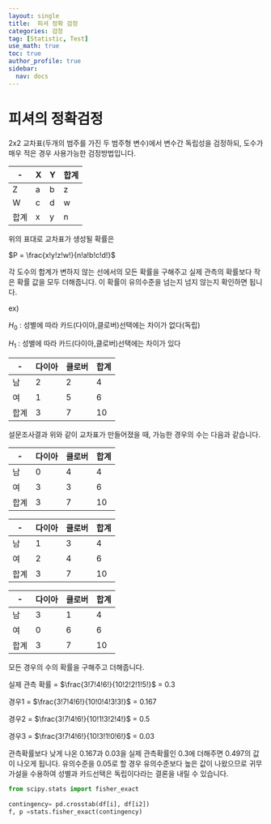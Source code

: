```yaml
---
layout: single
title:  피셔 정확 검정
categories: 검정
tag: [Statistic, Test]
use_math: true
toc: true
author_profile: true
sidebar:
  nav: docs
---
```


# 피셔의 정확검정

2x2 교차표(두개의 범주를 가진 두 범주형 변수)에서 변수간 독립성을 검정하되, 도수가 매우 적은 경우 사용가능한 검정방법입니다.

|-|X|Y|합계|
|-|-|-|-|
|Z|a|b|z|
|W|c|d|w|
|합계|x|y|n|

위의 표대로 교차표가 생성될 확률은

$P = \frac{x!y!z!w!}{n!a!b!c!d!}$

각 도수의 합계가 변하지 않는 선에서의 모든 확률을 구해주고 실제 관측의 확률보다 작은 확률 값을 모두 더해줍니다. 이 확률이 유의수준을 넘는지 넘지 않는지 확인하면 됩니다.

ex)

$H_{0}$ : 성별에 따라 카드(다이아,클로버)선택에는 차이가 없다(독립)

$H_{1}$ : 성별에 따라 카드(다이아,클로버)선택에는 차이가 있다

|-|다이아|클로버|합계|
|-|-|-|-|
|남|2|2|4|
|여|1|5|6|
|합계|3|7|10|

설문조사결과 위와 같이 교차표가 만들어졌을 때, 가능한 경우의 수는 다음과 같습니다.

|-|다이아|클로버|합계|
|-|-|-|-|
|남|0|4|4|
|여|3|3|6|
|합계|3|7|10|

|-|다이아|클로버|합계|
|-|-|-|-|
|남|1|3|4|
|여|2|4|6|
|합계|3|7|10|

|-|다이아|클로버|합계|
|-|-|-|-|
|남|3|1|4|
|여|0|6|6|
|합계|3|7|10|

모든 경우의 수의 확률을 구해주고 더해줍니다.

실제 관측 확률 = $\frac{3!7!4!6!}{10!2!2!1!5!}$ = 0.3

경우1 = $\frac{3!7!4!6!}{10!0!4!3!3!}$ = 0.167

경우2 = $\frac{3!7!4!6!}{10!1!3!2!4!}$ = 0.5

경우3 = $\frac{3!7!4!6!}{10!3!1!0!6!}$ = 0.03

관측확률보다 낮게 나온 0.167과 0.03을 실제 관측확률인 0.3에 더해주면 0.497의 값이 나오게 됩니다. 유의수준을 0.05로 할 경우 유의수준보다 높은 값이 나왔으므로 귀무가설을 수용하여 성별과 카드선택은 독립이다라는 결론을 내릴 수 있습니다.

```python
from scipy.stats import fisher_exact
 
contingency= pd.crosstab(df[i], df[i2])
f, p =stats.fisher_exact(contingency)

```